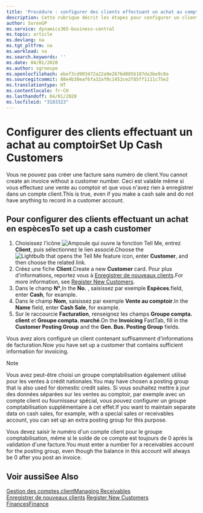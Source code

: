 ```yaml
---
title: 'Procédure : configurer des clients effectuant un achat au comptoir | Microsoft Docs'
description: Cette rubrique décrit les étapes pour configurer un client qui paie en espèces.
author: SorenGP
ms.service: dynamics365-business-central
ms.topic: article
ms.devlang: na
ms.tgt_pltfrm: na
ms.workload: na
ms.search.keywords: ''
ms.date: 04/01/2020
ms.author: sgroespe
ms.openlocfilehash: ebef3cd903472a22a9e2676d0856107da3be9c0a
ms.sourcegitcommit: 88e4b30eaf6fa32af0c1452ce2f85ff1111c75e2
ms.translationtype: HT
ms.contentlocale: fr-CH
ms.lasthandoff: 04/01/2020
ms.locfileid: "3183323"
---
```

# <a name="set-up-cash-customers"></a><span data-ttu-id="0209d-103">Configurer des clients effectuant un achat au comptoir</span><span class="sxs-lookup"><span data-stu-id="0209d-103">Set Up Cash Customers</span></span>
<span data-ttu-id="0209d-104">Vous ne pouvez pas créer une facture sans numéro de client.</span><span class="sxs-lookup"><span data-stu-id="0209d-104">You cannot create an invoice without a customer number.</span></span> <span data-ttu-id="0209d-105">Ceci est valable même si vous effectuez une vente au comptoir et que vous n'avez rien à enregistrer dans un compte client.</span><span class="sxs-lookup"><span data-stu-id="0209d-105">This is true, even if you make a cash sale and do not have anything to record in a customer account.</span></span>  

## <a name="to-set-up-a-cash-customer"></a><span data-ttu-id="0209d-106">Pour configurer des clients effectuant un achat en espèces</span><span class="sxs-lookup"><span data-stu-id="0209d-106">To set up a cash customer</span></span>  
1.  <span data-ttu-id="0209d-107">Choisissez l'icône ![Ampoule qui ouvre la fonction Tell Me](media/ui-search/search_small.png "Dites-moi ce que vous voulez faire"), entrez **Client**, puis sélectionnez le lien associé.</span><span class="sxs-lookup"><span data-stu-id="0209d-107">Choose the ![Lightbulb that opens the Tell Me feature](media/ui-search/search_small.png "Tell me what you want to do") icon, enter **Customer**, and then choose the related link.</span></span>  
2.  <span data-ttu-id="0209d-108">Créez une fiche **Client**.</span><span class="sxs-lookup"><span data-stu-id="0209d-108">Create a new **Customer** card.</span></span> <span data-ttu-id="0209d-109">Pour plus d'informations, reportez vous à [Enregistrer de nouveaux clients](sales-how-register-new-customers.md).</span><span class="sxs-lookup"><span data-stu-id="0209d-109">For more information, see [Register New Customers](sales-how-register-new-customers.md).</span></span>
3.  <span data-ttu-id="0209d-110">Dans le champ **N°**,</span><span class="sxs-lookup"><span data-stu-id="0209d-110">In the **No.**</span></span> <span data-ttu-id="0209d-111">, saisissez par exemple **Espèces**.</span><span class="sxs-lookup"><span data-stu-id="0209d-111">field, enter **Cash**, for example.</span></span>  
4.  <span data-ttu-id="0209d-112">Dans le champ **Nom**, saisissez par exemple **Vente au comptoir**.</span><span class="sxs-lookup"><span data-stu-id="0209d-112">In the **Name** field, enter **Cash Sale**, for example.</span></span>  
5.  <span data-ttu-id="0209d-113">Sur le raccourcie **Facturation**, renseignez les champs **Groupe compta. client** et **Groupe compta. marché**.</span><span class="sxs-lookup"><span data-stu-id="0209d-113">On the **Invoicing** FastTab, fill in the **Customer Posting Group** and the **Gen. Bus. Posting Group** fields.</span></span>  

 <span data-ttu-id="0209d-114">Vous avez alors configuré un client contenant suffisamment d'informations de facturation.</span><span class="sxs-lookup"><span data-stu-id="0209d-114">Now you have set up a customer that contains sufficient information for invoicing.</span></span>  

> [!NOTE]  
>  <span data-ttu-id="0209d-115">Vous avez peut-être choisi un groupe comptabilisation également utilisé pour les ventes à crédit nationales.</span><span class="sxs-lookup"><span data-stu-id="0209d-115">You may have chosen a posting group that is also used for domestic credit sales.</span></span> <span data-ttu-id="0209d-116">Si vous souhaitez mettre à jour des données séparées sur les ventes au comptoir, par exemple avec un compte client ou fournisseur spécial, vous pouvez configurer un groupe comptabilisation supplémentaire à cet effet.</span><span class="sxs-lookup"><span data-stu-id="0209d-116">If you want to maintain separate data on cash sales, for example, with a special sales or receivables account, you can set up an extra posting group for this purpose.</span></span>  
>   
>  <span data-ttu-id="0209d-117">Vous devez saisir le numéro d'un compte client pour le groupe comptabilisation, même si le solde de ce compte est toujours de 0 après la validation d'une facture.</span><span class="sxs-lookup"><span data-stu-id="0209d-117">You must enter a number for a receivables account for the posting group, even though the balance in this account will always be 0 after you post an invoice.</span></span>  

## <a name="see-also"></a><span data-ttu-id="0209d-118">Voir aussi</span><span class="sxs-lookup"><span data-stu-id="0209d-118">See Also</span></span>
[<span data-ttu-id="0209d-119">Gestion des comptes client</span><span class="sxs-lookup"><span data-stu-id="0209d-119">Managing Receivables</span></span>](receivables-manage-receivables.md)  
<span data-ttu-id="0209d-120">[Enregistrer de nouveaux clients](sales-how-register-new-customers.md)  </span><span class="sxs-lookup"><span data-stu-id="0209d-120">[Register New Customers](sales-how-register-new-customers.md)  </span></span>  
[<span data-ttu-id="0209d-121">Finances</span><span class="sxs-lookup"><span data-stu-id="0209d-121">Finance</span></span>](finance.md)  

